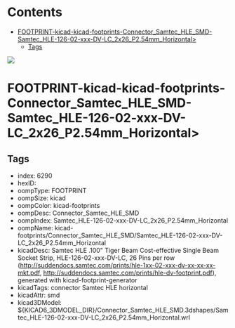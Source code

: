 



Contents
========

* [FOOTPRINT-kicad-kicad-footprints-Connector_Samtec_HLE_SMD-Samtec_HLE-126-02-xxx-DV-LC_2x26_P2.54mm_Horizontal>](#footprint-kicad-kicad-footprints-connector_samtec_hle_smd-samtec_hle-126-02-xxx-dv-lc_2x26_p254mm_horizontal)
	* [Tags](#tags)
  
![][im]
# FOOTPRINT-kicad-kicad-footprints-Connector_Samtec_HLE_SMD-Samtec_HLE-126-02-xxx-DV-LC_2x26_P2.54mm_Horizontal>

## Tags

- index: 6290
- hexID: 
- oompType: FOOTPRINT
- oompSize: kicad
- oompColor: kicad-footprints
- oompDesc: Connector_Samtec_HLE_SMD
- oompIndex: Samtec_HLE-126-02-xxx-DV-LC_2x26_P2.54mm_Horizontal
- oompName: kicad-footprints/Connector_Samtec_HLE_SMD/Samtec_HLE-126-02-xxx-DV-LC_2x26_P2.54mm_Horizontal
- kicadDesc: Samtec HLE .100" Tiger Beam Cost-effective Single Beam Socket Strip, HLE-126-02-xxx-DV-LC, 26 Pins per row (http://suddendocs.samtec.com/prints/hle-1xx-02-xxx-dv-xx-xx-xx-mkt.pdf, http://suddendocs.samtec.com/prints/hle-dv-footprint.pdf), generated with kicad-footprint-generator
- kicadTags: connector Samtec HLE horizontal
- kicadAttr: smd
- kicad3DModel: ${KICAD6_3DMODEL_DIR}/Connector_Samtec_HLE_SMD.3dshapes/Samtec_HLE-126-02-xxx-DV-LC_2x26_P2.54mm_Horizontal.wrl



[im]: image.png
